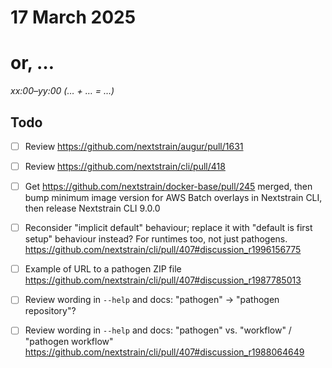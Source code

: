 # 17 March 2025
# or, …

_xx:00–yy:00 (… + … = …)_  

## Todo

- [ ] Review <https://github.com/nextstrain/augur/pull/1631>

- [ ] Review <https://github.com/nextstrain/cli/pull/418>

- [ ] Get <https://github.com/nextstrain/docker-base/pull/245> merged,
      then bump minimum image version for AWS Batch overlays in Nextstrain CLI, then
      release Nextstrain CLI 9.0.0

- [ ] Reconsider "implicit default" behaviour; replace it with "default is
      first setup" behaviour instead?  For runtimes too, not just pathogens.
      <https://github.com/nextstrain/cli/pull/407#discussion_r1996156775>

- [ ] Example of URL to a pathogen ZIP file
      <https://github.com/nextstrain/cli/pull/407#discussion_r1987785013>

- [ ] Review wording in `--help` and docs: "pathogen" → "pathogen repository"?

- [ ] Review wording in `--help` and docs: "pathogen" vs. "workflow" / "pathogen workflow"
      <https://github.com/nextstrain/cli/pull/407#discussion_r1988064649>
